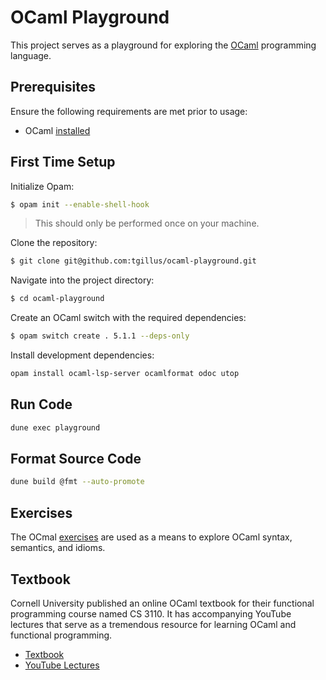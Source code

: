 # OCaml Playground

This project serves as a playground for exploring the [OCaml](https://ocaml.org/)
programming language.

## Prerequisites

Ensure the following requirements are met prior to usage:

- OCaml [installed](https://ocaml.org/docs/up-and-running)

## First Time Setup

Initialize Opam:

```sh
$ opam init --enable-shell-hook
```

> This should only be performed once on your machine.

Clone the repository:

```sh
$ git clone git@github.com:tgillus/ocaml-playground.git
```

Navigate into the project directory:

```sh
$ cd ocaml-playground
```

Create an OCaml switch with the required dependencies:

```sh
$ opam switch create . 5.1.1 --deps-only
```

Install development dependencies:

```sh
opam install ocaml-lsp-server ocamlformat odoc utop
```

## Run Code

```sh
dune exec playground
```

## Format Source Code

```sh
dune build @fmt --auto-promote
```

## Exercises

The OCmal [exercises](https://ocaml.org/problems) are used as a means to explore
OCaml syntax, semantics, and idioms.

## Textbook

Cornell University published an online OCaml textbook for their functional
programming course named CS 3110. It has accompanying YouTube lectures that
serve as a tremendous resource for learning OCaml and functional programming.

- [Textbook](https://cs3110.github.io/textbook/cover.html)
- [YouTube Lectures](https://www.youtube.com/playlist?list=PLre5AT9JnKShBOPeuiD9b-I4XROIJhkIU)

